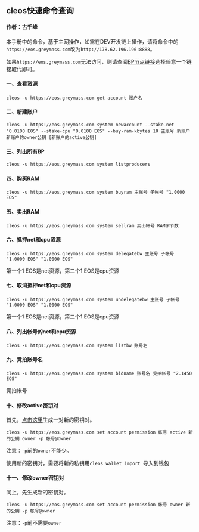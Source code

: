 ## cleos快速命令查询

#### 作者：古千峰

本手册中的命令，基于主网操作，如需在DEV开发链上操作，请将命令中的`https://eos.greymass.com`改为`http://178.62.196.196:8888`。

如果`https://eos.greymass.com`无法访问，则请查阅[BP节点链接](bp_urls.md)选择任意一个链接取代即可。

#### 一、查看资源

```
cleos -u https://eos.greymass.com get account 账户名
```

#### 二、新建账户

```
cleos -u https://eos.greymass.com system newaccount --stake-net "0.0100 EOS" --stake-cpu "0.0100 EOS" --buy-ram-kbytes 10 主账号 新账户 新账户的owner公钥 [新账户的active公钥]
```

#### 三、列出所有BP

```
cleos -u https://eos.greymass.com system listproducers
```

#### 四、购买RAM

```
cleos -u https://eos.greymass.com system buyram 主账号 子帐号 "1.0000 EOS"
```

#### 五、卖出RAM

```
cleos -u https://eos.greymass.com system sellram 卖出帐号 RAM字节数
```

#### 六、抵押net和cpu资源

```
cleos -u https://eos.greymass.com system delegatebw 主账号 子帐号 "1.0000 EOS" "1.0000 EOS"
```
第一个1 EOS是net资源，第二个1 EOS是cpu资源

#### 七、取消抵押net和cpu资源

```
cleos -u https://eos.greymass.com system undelegatebw 主账号 子帐号 "1.0000 EOS" "1.0000 EOS"
```
第一个1 EOS是net资源，第二个1 EOS是cpu资源

#### 八、列出帐号的net和cpu资源

```
cleos -u https://eos.greymass.com system listbw 账号名
```

#### 九、竞拍账号名

```
cleos -u https://eos.greymass.com system bidname 账号名 竞拍帐号 "2.1450 EOS"
```
竞拍帐号

#### 十、修改active密钥对
首先，[点击这里](http://178.62.196.196/eosjs-ecc/)生成一对新的密钥对。

```
cleos -u https://eos.greymass.com set account permission 帐号 active 新的公钥 owner -p 帐号@owner
```
注意：`-p`前的`owner`不能少。

使用新的密钥对，需要将新的私钥用`cleos wallet import `导入到钱包

#### 十一、修改owner密钥对
同上，先生成新的密钥对。

```
cleos -u https://eos.greymass.com set account permission 帐号 owner 新的公钥 -p 帐号@owner
```
注意：`-p`前不需要`owner`

